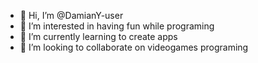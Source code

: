 - 👋 Hi, I’m @DamianY-user
- 👀 I’m interested in having fun while programing
- 🌱 I’m currently learning to create apps
- 💞️ I’m looking to collaborate on videogames programing


<!---
DamianY-user/DamianY-user is a ✨ special ✨ repository because its `README.md` (this file) appears on your GitHub profile.
You can click the Preview link to take a look at your changes.
--->
